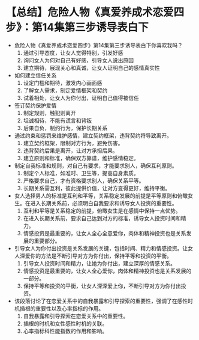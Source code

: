 # 【总结】危险人物《真爱养成术恋爱四步》：第14集第三步诱导表白下

-   危险人物《真爱养成术恋爱四步》第14集第三步诱导表白下你喜欢我吗？
    1.  通过引导态度，让女人觉得特别，引发好感
    2.  询问女人为何对自己有好感，引导女人说出原因
    3.  建立期待，展现关心和真诚，让女人证明自己的感情真实性
-   如何建立信任关系
    1.  设定门槛和期待，激发内心画面感
    2.  了解女人需求，制定爱情框架和契约
    3.  试着相处，让女人为你付出，证明自己值得被信任
-   签订契约保护爱情
    1.  制定规则，触犯则离开
    2.  坦诚相待，不能有谎言和背叛
    3.  后果自负，制约行为，保护长期关系
-   通过约束和惩罚来维护感情，建立契约框架，违背契约将导致离开。
    1.  建立契约框架，限制对方行为，避免伤害。
    2.  违背契约后果是离开，让对方承担后果。
    3.  建立原则和标准，确保双方靠谱，维护感情稳定。
-   制定自我标准和规则，对自己有要求，才能要求别人，确保互利原则。
    1.  制定个人标准，如准时、卫生等，提高自身素质。
    2.  严格要求自己，才有资格要求别人，确保关系平等。
    3.  长期关系需互利，彼此提供价值，让对方变得更好，维持平衡。
-   女人选择男人的标准是互利和平等，关系稳定发展的前提是平等原则和俯瞰女生。在进入长期关系前，必须明白自我要求和诱导女人投资的重要性。
    1.  互利和平等是关系稳定的前提，俯瞰女生是在感情中保持一点优势。
    2.  在进入长期关系前，要求自己达到对方的标准，诱导女人投资时间和精力。
    3.  情感投资是最重要的，让女人全心全意爱你，肉体和精神投资也是关系发展的重要部分。
-   引导女人为你付出投资是关系发展的关键，包括时间、精力和情感投资。让女人深爱你的方法是不断引导对方为你付出，保持平等和投资的平衡。
    1.  引导女人投资时间和精力，让她为你付出，建立深厚的情感关系。
    2.  情感投资是最重要的，让女人全心爱你，肉体和精神投资也是关系发展的一部分。
    3.  保持平等和投资的平衡，让女人深深爱上你，不断引导对方为你付出投资。
-   该段落讨论了在恋爱关系中的自我暴露和引导探索的重要性，强调了在感性时机插根的重要性以及心率指标的作用。
    1.  自我暴露和引导探索在恋爱关系中的重要性。
    2.  插根的时机和女性感性时机的关联。
    3.  心率指标科性能指数的作用和影响。